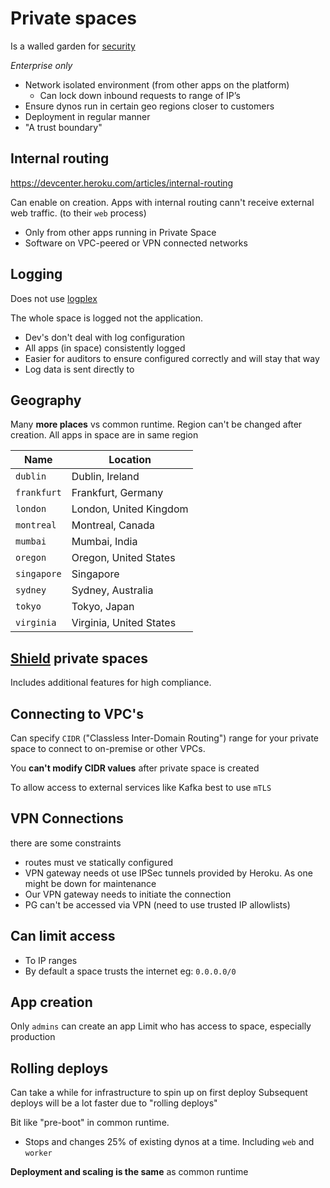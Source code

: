 # Private spaces

Is a walled garden for [security](https://devcenter.heroku.com/articles/private-spaces)

_Enterprise only_

- Network isolated environment (from other apps on the platform)
  - Can lock down inbound requests to range of IP’s
- Ensure dynos run in certain geo regions closer to customers
- Deployment in regular manner
- "A trust boundary"

## Internal routing

https://devcenter.heroku.com/articles/internal-routing

Can enable on creation. Apps with internal routing cann't receive external web traffic. (to their `web` process)

- Only from other apps running in Private Space
- Software on VPC-peered or VPN connected networks

## Logging

Does not use [logplex](../architecture/logging.md)

The whole space is logged not the application.

- Dev's don't deal with log configuration
- All apps (in space) consistently logged
- Easier for auditors to ensure configured correctly and will stay that way
- Log data is sent directly to

## Geography

Many **more places** vs common runtime.
Region can't be changed after creation. All apps in space are in same region

| Name        | Location                |
| ----------- | ----------------------- |
| `dublin`    | Dublin, Ireland         |
| `frankfurt` | Frankfurt, Germany      |
| `london`    | London, United Kingdom  |
| `montreal`  | Montreal, Canada        |
| `mumbai`    | Mumbai, India           |
| `oregon`    | Oregon, United States   |
| `singapore` | Singapore               |
| `sydney`    | Sydney, Australia       |
| `tokyo`     | Tokyo, Japan            |
| `virginia`  | Virginia, United States |

## [Shield](./shield.md) private spaces

Includes additional features for high compliance.

## Connecting to VPC's

Can specify `CIDR` ("Classless Inter-Domain Routing") range for your private space to connect to on-premise or other VPCs.

You **can't modify CIDR values** after private space is created

To allow access to external services like Kafka best to use `mTLS`

## VPN Connections

there are some constraints

- routes must ve statically configured
- VPN gateway needs ot use IPSec tunnels provided by Heroku. As one might be down for maintenance
- Our VPN gateway needs to initiate the connection
- PG can't be accessed via VPN (need to use trusted IP allowlists)

## Can limit access

- To IP ranges
- By default a space trusts the internet eg: `0.0.0.0/0`

## App creation

Only `admins` can create an app
Limit who has access to space, especially production

## Rolling deploys

Can take a while for infrastructure to spin up on first deploy
Subsequent deploys will be a lot faster due to "rolling deploys"

Bit like "pre-boot" in common runtime.

- Stops and changes 25% of existing dynos at a time. Including `web` and `worker`

**Deployment and scaling is the same** as common runtime
